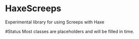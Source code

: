 # HaxeScreeps
Experimental library for using Screeps with Haxe

#Status
Most classes are placeholders and will be filled in time.
